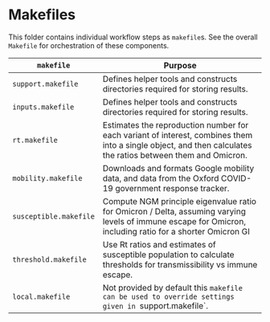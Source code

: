 # Makefiles

This folder contains individual workflow steps as `makefile`s. See the overall `Makefile` for orchestration of these components.

`makefile` | Purpose
---|---
`support.makefile` | Defines helper tools and constructs directories required for storing results.
`inputs.makefile` | Defines helper tools and constructs directories required for storing results.
`rt.makefile` | Estimates the reproduction number for each variant of interest, combines them into a single object, and then calculates the ratios between them and Omicron.
`mobility.makefile` | Downloads and formats Google mobility data, and data from the Oxford COVID-19 government response tracker.
`susceptible.makefile` | Compute NGM principle eigenvalue ratio for Omicron / Delta, assuming varying levels of immune escape for Omicron, including ratio for a shorter Omicron GI
`threshold.makefile` | Use Rt ratios and estimates of susceptible population to calculate thresholds for transmissibility vs immune escape.
`local.makefile` | Not provided by default this `makefile can be used to override settings given in `support.makefile`.